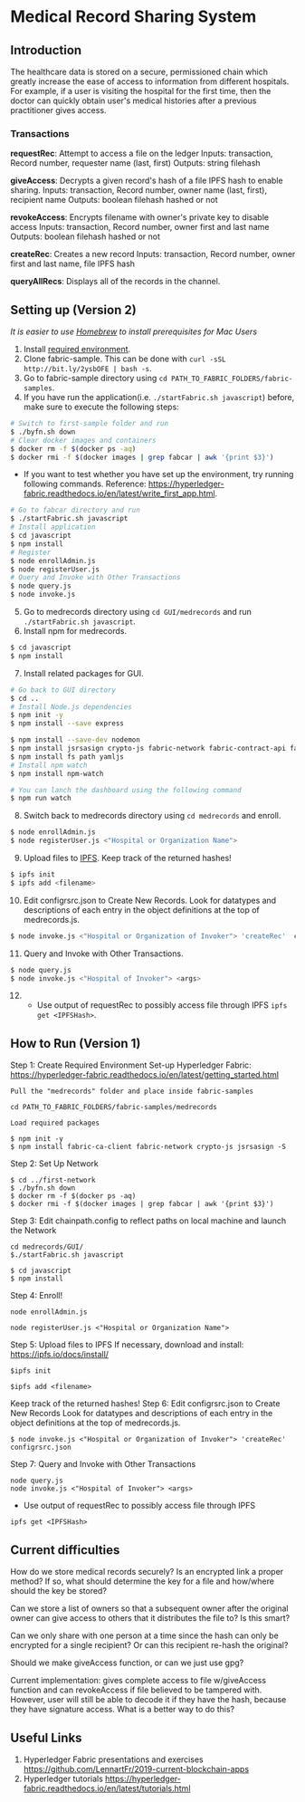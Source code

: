 # Medical Record Sharing System
## Introduction
The healthcare data is stored on a secure, permissioned chain which greatly increase the ease of access to information from different hospitals. For example, if a user is visiting the hospital for the first time, then the doctor can quickly obtain user's medical histories after a previous practitioner gives access. 

### Transactions
**requestRec**:
Attempt to access a file on the ledger
Inputs: transaction, Record number, requester name (last, first)
Outputs: string filehash

**giveAccess**:
Decrypts a given record's hash of a file IPFS hash to enable sharing.
Inputs: transaction, Record number, owner name (last, first), recipient name
Outputs: boolean filehash hashed or not

**revokeAccess**:
Encrypts filename with owner's private key to disable access
Inputs: transaction, Record number, owner first and last name
Outputs: boolean filehash hashed or not

**createRec**:
Creates a new record 
Inputs: transaction, Record number, owner first and last name, file IPFS hash

**queryAllRecs**:
Displays all of the records in the channel.

## Setting up (Version 2)
*It is easier to use [Homebrew](https://brew.sh/) to install prerequisites for Mac Users*
1. Install [required environment](https://hyperledger-fabric.readthedocs.io/en/latest/prereqs.html). 
2. Clone fabric-sample. This can be done with `curl -sSL http://bit.ly/2ysbOFE | bash -s`. 
3. Go to fabric-sample directory using `cd PATH_TO_FABRIC_FOLDERS/fabric-samples`. 
4. If you have run the application(i.e. `./startFabric.sh javascript`) before, make sure to execute the following steps:
```bash
# Switch to first-sample folder and run
$ ./byfn.sh down 
# Clear docker images and containers
$ docker rm -f $(docker ps -aq)
$ docker rmi -f $(docker images | grep fabcar | awk '{print $3}')
```
- If you want to test whether you have set up the environment, try running following commands. Reference: https://hyperledger-fabric.readthedocs.io/en/latest/write_first_app.html. 
```bash
# Go to fabcar directory and run
$ ./startFabric.sh javascript
# Install application
$ cd javascript
$ npm install
# Register
$ node enrollAdmin.js
$ node registerUser.js
# Query and Invoke with Other Transactions
$ node query.js
$ node invoke.js
```
5. Go to medrecords directory using `cd GUI/medrecords` and run `./startFabric.sh javascript`.
6. Install npm for medrecords. 
```bash
$ cd javascript
$ npm install
```
7. Install related packages for GUI. 
```bash
# Go back to GUI directory
$ cd ..
# Install Node.js dependencies
$ npm init -y
$ npm install --save express

$ npm install --save-dev nodemon
$ npm install jsrsasign crypto-js fabric-network fabric-contract-api fabric-shim
$ npm install fs path yamljs
# Install npm watch
$ npm install npm-watch

# You can lanch the dashboard using the following command
$ npm run watch
```
8. Switch back to medrecords directory using `cd medrecords` and enroll.
```bash
$ node enrollAdmin.js
$ node registerUser.js <"Hospital or Organization Name">
``` 
9. Upload files to [IPFS](https://ipfs.io/docs/install/). Keep track of the returned hashes!
```bash
$ ipfs init
$ ipfs add <filename>
```
10. Edit configrsrc.json to Create New Records. Look for datatypes and descriptions of each entry in the object definitions at the top of medrecords.js.
```bash
$ node invoke.js <"Hospital or Organization of Invoker"> 'createRec'  configrsrc.json
```
11. Query and Invoke with Other Transactions. 
```bash
$ node query.js 
$ node invoke.js <"Hospital of Invoker"> <args>
```
12. * Use output of requestRec to possibly access file through IPFS `ipfs get <IPFSHash>`. 

## How to Run (Version 1)

Step 1: Create Required Environment
	Set-up Hyperledger Fabric: https://hyperledger-fabric.readthedocs.io/en/latest/getting_started.html

	Pull the "medrecords" folder and place inside fabric-samples
```
cd PATH_TO_FABRIC_FOLDERS/fabric-samples/medrecords
```
	Load required packages
```
$ npm init -y
$ npm install fabric-ca-client fabric-network crypto-js jsrsasign -S
```

Step 2: Set Up Network
```
$ cd ../first-network
$ ./byfn.sh down
$ docker rm -f $(docker ps -aq)
$ docker rmi -f $(docker images | grep fabcar | awk '{print $3}')
```

Step 3: Edit chainpath.config to reflect paths on local machine and launch the Network
```
cd medrecords/GUI/
$./startFabric.sh javascript

$ cd javascript
$ npm install
```

Step 4: Enroll!
```
node enrollAdmin.js

node registerUser.js <"Hospital or Organization Name">
```

Step 5: Upload files to IPFS
If necessary, download and install: https://ipfs.io/docs/install/
```
$ipfs init

$ipfs add <filename>
```
Keep track of the returned hashes!
Step 6: Edit configrsrc.json to Create New Records
Look for datatypes and descriptions of each entry in the object definitions at the top of medrecords.js.

```
$ node invoke.js <"Hospital or Organization of Invoker"> 'createRec'  configrsrc.json
```

Step 7: Query and Invoke with Other Transactions
```
node query.js 
node invoke.js <"Hospital of Invoker"> <args>
```
* Use output of requestRec to possibly access file through IPFS
```
ipfs get <IPFSHash>
```



## Current difficulties
How do we store medical records securely? Is an encrypted link a proper method? If so, what should determine the key for a file and how/where should the key be stored?

Can we store a list of owners so that a subsequent owner after the original owner can give access to others that it distributes the file to? Is this smart?

Can we only share with one person at a time since the hash can only be encrypted for a single recipient? Or can this recipient re-hash the original?

Should we make giveAccess function, or can we just use gpg?

Current implementation: gives complete access to file w/giveAccess function and can revokeAccess if file believed to be tampered with. However, user will still be able to decode it if they have the hash, because they have signature access. What is a better way to do this?

## Useful Links
1. Hyperledger Fabric presentations and exercises https://github.com/LennartFr/2019-current-blockchain-apps
2. Hyperledger tutorials https://hyperledger-fabric.readthedocs.io/en/latest/tutorials.html
